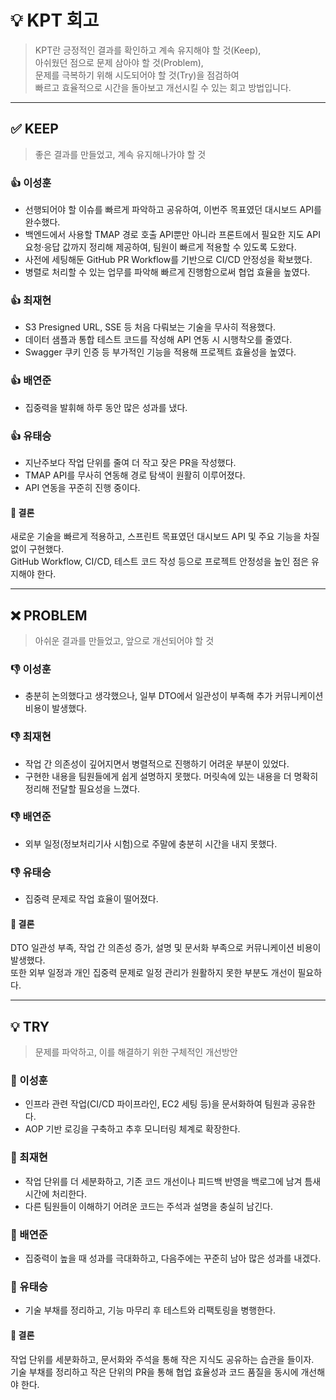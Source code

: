 # 💡 KPT 회고

> KPT란 긍정적인 결과를 확인하고 계속 유지해야 할 것(Keep),  
> 아쉬웠던 점으로 문제 삼아야 할 것(Problem),  
> 문제를 극복하기 위해 시도되어야 할 것(Try)을 점검하여  
> 빠르고 효율적으로 시간을 돌아보고 개선시킬 수 있는 회고 방법입니다.

---

## ✅ KEEP  
> 좋은 결과를 만들었고, 계속 유지해나가야 할 것  

### 👍 이성훈
- 선행되어야 할 이슈를 빠르게 파악하고 공유하여, 이번주 목표였던 대시보드 API를 완수했다.  
- 백엔드에서 사용할 TMAP 경로 호출 API뿐만 아니라 프론트에서 필요한 지도 API 요청·응답 값까지 정리해 제공하여, 팀원이 빠르게 적용할 수 있도록 도왔다.  
- 사전에 세팅해둔 GitHub PR Workflow를 기반으로 CI/CD 안정성을 확보했다.  
- 병렬로 처리할 수 있는 업무를 파악해 빠르게 진행함으로써 협업 효율을 높였다.  

### 👍 최재현
- S3 Presigned URL, SSE 등 처음 다뤄보는 기술을 무사히 적용했다.  
- 데이터 샘플과 통합 테스트 코드를 작성해 API 연동 시 시행착오를 줄였다.  
- Swagger 쿠키 인증 등 부가적인 기능을 적용해 프로젝트 효율성을 높였다.  

### 👍 배연준
- 집중력을 발휘해 하루 동안 많은 성과를 냈다.  

### 👍 유태승
- 지난주보다 작업 단위를 줄여 더 작고 잦은 PR을 작성했다.  
- TMAP API를 무사히 연동해 경로 탐색이 원활히 이루어졌다.  
- API 연동을 꾸준히 진행 중이다.  

#### 🔸 결론
새로운 기술을 빠르게 적용하고, 스프린트 목표였던 대시보드 API 및 주요 기능을 차질 없이 구현했다.  
GitHub Workflow, CI/CD, 테스트 코드 작성 등으로 프로젝트 안정성을 높인 점은 유지해야 한다.  

---

## ❌ PROBLEM  
> 아쉬운 결과를 만들었고, 앞으로 개선되어야 할 것  

### 👎 이성훈
- 충분히 논의했다고 생각했으나, 일부 DTO에서 일관성이 부족해 추가 커뮤니케이션 비용이 발생했다.  

### 👎 최재현
- 작업 간 의존성이 깊어지면서 병렬적으로 진행하기 어려운 부분이 있었다.  
- 구현한 내용을 팀원들에게 쉽게 설명하지 못했다. 머릿속에 있는 내용을 더 명확히 정리해 전달할 필요성을 느꼈다.  

### 👎 배연준
- 외부 일정(정보처리기사 시험)으로 주말에 충분히 시간을 내지 못했다.  

### 👎 유태승
- 집중력 문제로 작업 효율이 떨어졌다.  

#### 🔸 결론
DTO 일관성 부족, 작업 간 의존성 증가, 설명 및 문서화 부족으로 커뮤니케이션 비용이 발생했다.  
또한 외부 일정과 개인 집중력 문제로 일정 관리가 원활하지 못한 부분도 개선이 필요하다.  

---

## 💡 TRY  
> 문제를 파악하고, 이를 해결하기 위한 구체적인 개선방안  

### 👊 이성훈
- 인프라 관련 작업(CI/CD 파이프라인, EC2 세팅 등)을 문서화하여 팀원과 공유한다.  
- AOP 기반 로깅을 구축하고 추후 모니터링 체계로 확장한다.  

### 👊 최재현
- 작업 단위를 더 세분화하고, 기존 코드 개선이나 피드백 반영을 백로그에 남겨 틈새 시간에 처리한다.  
- 다른 팀원들이 이해하기 어려운 코드는 주석과 설명을 충실히 남긴다.  

### 👊 배연준
- 집중력이 높을 때 성과를 극대화하고, 다음주에는 꾸준히 남아 많은 성과를 내겠다.  

### 👊 유태승
- 기술 부채를 정리하고, 기능 마무리 후 테스트와 리팩토링을 병행한다.  

#### 🔸 결론
작업 단위를 세분화하고, 문서화와 주석을 통해 작은 지식도 공유하는 습관을 들이자.  
기술 부채를 정리하고 작은 단위의 PR을 통해 협업 효율성과 코드 품질을 동시에 개선해야 한다.  
